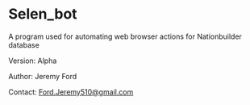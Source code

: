 # Selen_bot
A program used for automating web browser actions for Nationbuilder database


Version: Alpha

Author: Jeremy Ford

Contact: Ford.Jeremy510@gmail.com
